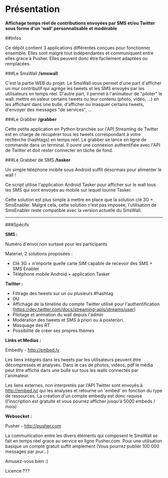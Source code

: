 Présentation
============

__Affichage temps réel de contributions envoyées par SMS et/ou Twitter sous forme d'un 'wall' personnalisable et modérable__


##Infos

Ce dépôt contient 3 applications différentes conçues pour fonctionner ensemble. Elles sont malgré tout indépendantes et communiquent entre elles grace à Pusher. Elles peuvent donc être facilement adaptées ou remplacées.


###Le SmsWall
__/smswall__

C'est la partie WEB du projet. Le SmsWall vous permet d'une part d'afficher un mur contributif qui agrège les tweets et les SMS envoyés par les utilisateurs en temps réel. D'autre part, il permet à l'animateur de "piloter" le wall: mettre en valeur certains tweets ou leur contenu (photo, vidéo, ...) en les affichant dans une bulle, d'afficher ou masquer certains tweets, d'envoyer des messages "de services", ...

###Le Grabber
__/grabber__

Cette petite application en Python branchée sur l'API Streaming de Twitter est en charge de récupérer tous les tweets correspondant à votre recherche (hashtags) en temps réel. Le grabber se lance en ligne de commande dans un terminal. Il ouvre une connexion authentifiée avec l'API de Twitter et doit rester connecter en tâche de fond.

###Le Grabber de SMS
__/tasker__

Un simple téléphone mobile sous Android suffit désormais pour alimenter le wall !

Ce script utilise l'application Android Tasker pour afficher sur le wall tous les SMS qui sont envoyés au mobile sur lequel tourne Tasker.

Cette solution est plus simple à mettre en place que la solution clé 3G + SmsEnabler. Malgré cela, cette solution n'est pas imposée, l'utilisation de SmsEnabler reste compatible avec la version actuelle du SmsWall.


---

###Spécifs


__SMS :__

Numéro d'envoi non surtaxé pour les participants

Materiel, 2 solutions proposées :

+   Clé 3G + n'importe quelle carte SIM capable de recevoir des SMS + SMS Enabler
+   Téléphone mobile Android + application Tasker

__Twitter :__

-   Filtrage des tweets sur un ou plusieurs #hashtag
-   OU
-	Affichage de la timeline du compte Twitter utilisé pour l'authentification (https://dev.twitter.com/docs/streaming-apis/streams/user)
-   Pilotage et animation du wall depuis l'admin
-   Modération des tweets et SMS à priori ou à posteriori.
-   Masquage des RT
-   Possibilité de créer ses propres thèmes


__Links et Medias :__

Embedly - http://embed.ly

Les liens intégrés dans les tweets par les utilisateurs peuvent être décompressés et analysés. Dans le cas de photos, vidéos, pdf le média peut être affiché dans une bulle sur tous les walls connectés par l'animateur.

Les liens externes, non interpretés par l'API Twitter sont envoyés à http://embed.ly/ qui les analyses et retourne un 'embed' en fonction du type de ressources. La création d'un compte embedly est donc requise (l'inscription est gratuite et vous pourrez afficher jusqu'à 5000 embeds / mois)


__Websocket :__

Pusher - http://pusher.com

La communication entre les divers éléments qui composent le SmsWall se fait en temps réel grace au service en ligne Pusher.com. Pour une utilisation basique un compte gratuit suffit amplement (Vous pourrez publier 100 000 messages par jour...)


Amusez-vous bien :)


Licence ???

